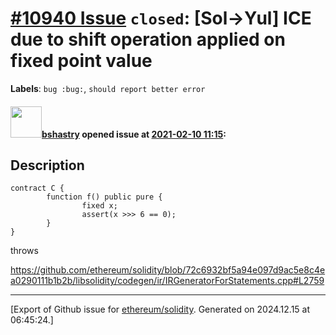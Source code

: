 # [\#10940 Issue](https://github.com/ethereum/solidity/issues/10940) `closed`: [Sol->Yul] ICE due to shift operation applied on fixed point value
**Labels**: `bug :bug:`, `should report better error`


#### <img src="https://avatars.githubusercontent.com/u/2388185?v=4" width="50">[bshastry](https://github.com/bshastry) opened issue at [2021-02-10 11:15](https://github.com/ethereum/solidity/issues/10940):

## Description

```
contract C {
        function f() public pure {
                fixed x;
                assert(x >>> 6 == 0);
        }
}
```

throws

https://github.com/ethereum/solidity/blob/72c6932bf5a94e097d9ac5e8c4ea0290111b1b2b/libsolidity/codegen/ir/IRGeneratorForStatements.cpp#L2759




-------------------------------------------------------------------------------



[Export of Github issue for [ethereum/solidity](https://github.com/ethereum/solidity). Generated on 2024.12.15 at 06:45:24.]

